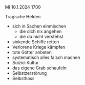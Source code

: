 Mi 10.1.2024 1700

Tragische Helden

- sich in Sachen einmischen
  - die dich nix angehen
  - die du nicht verstehst
- sinkende Schiffe retten
- Verlorene Kriege kämpfen
- tote Götter anbeten
- systematisch alles falsch machen
- Suizid-Kultur
- das eigene Grab schaufeln
- Selbstzerstörung
- Selbsthass
